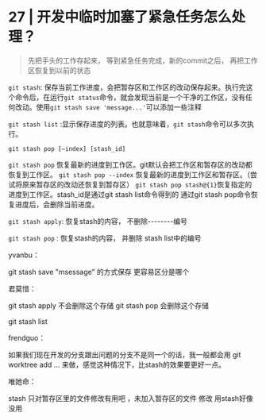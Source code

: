 <!--
 * @Author: Binqi Ni
 * @Date: 2021-10-01 16:35:12
 * @LastEditTime: 2021-10-01 16:35:12
 * @LastEditors: Binqi Ni
 * @FilePath: /Git-learning/02_独自使用Git时的常见场景 (16讲)/27_开发中临时加塞了紧急任务怎么处理.md
-->

# 27 | 开发中临时加塞了紧急任务怎么处理？

>先把手头的工作存起来， 等到紧急任务完成，新的commit之后， 再把工作区恢复到以前的状态

`git stash`: 保存当前工作进度，会把暂存区和工作区的改动保存起来。执行完这个命令后，在运行`git status`命令，就会发现当前是一个干净的工作区，没有任何改动。使用`git stash save 'message...'`可以添加一些注释



`git stash list` :显示保存进度的列表。也就意味着，`git stash`命令可以多次执行。



`git stash pop [–index] [stash_id]` 

`git stash pop` 恢复最新的进度到工作区。git默认会把工作区和暂存区的改动都恢复到工作区。
`git stash pop --index` 恢复最新的进度到工作区和暂存区。（尝试将原来暂存区的改动还恢复到暂存区）
`git stash pop stash@{1}`恢复指定的进度到工作区。stash_id是通过git stash list命令得到的 
通过git stash pop命令恢复进度后，会删除当前进度。



`git stash apply`: 恢复stash的内容， 不删除--------编号

`git stash pop` : 恢复stash的内容， 并删除 stash list中的编号



yvanbu：

git stash save "msessage” 的方式保存 更容易区分是哪个



君莫惜：

git stash apply 不会删除这个存储
git stash pop 会删除这个存储

git stash list



frendguo：

如果我们现在开发的分支跟出问题的分支不是同一个的话，我一般都会用 git worktree add ... 来做，感觉这种情况下，比stash的效果要更好一点。



唯她命：

stash 只对暂存区里的文件修改有用吧 ，未加入暂存区的文件 修改 用stash好像没用



